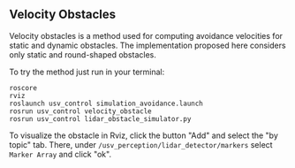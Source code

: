 ## Velocity Obstacles

Velocity obstacles is a method used for computing avoidance velocities for static and dynamic obstacles.
The implementation proposed here considers only static and round-shaped obstacles.

To try the method just run in your terminal:

```
roscore
rviz
roslaunch usv_control simulation_avoidance.launch
rosrun usv_control velocity_obstacle
rosrun usv_control lidar_obstacle_simulator.py
```

To visualize the obstacle in Rviz, click the button "Add" and select the "by topic" tab. There, under `/usv_perception/lidar_detector/markers`
select `Marker Array` and click "ok".
